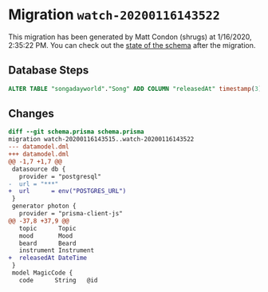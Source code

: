 # Migration `watch-20200116143522`

This migration has been generated by Matt Condon (shrugs) at 1/16/2020, 2:35:22 PM.
You can check out the [state of the schema](./schema.prisma) after the migration.

## Database Steps

```sql
ALTER TABLE "songadayworld"."Song" ADD COLUMN "releasedAt" timestamp(3)  NOT NULL DEFAULT '1970-01-01 00:00:00';
```

## Changes

```diff
diff --git schema.prisma schema.prisma
migration watch-20200116143515..watch-20200116143522
--- datamodel.dml
+++ datamodel.dml
@@ -1,7 +1,7 @@
 datasource db {
   provider = "postgresql"
-  url = "***"
+  url      = env("POSTGRES_URL")
 }
 generator photon {
   provider = "prisma-client-js"
@@ -37,8 +37,9 @@
   topic      Topic
   mood       Mood
   beard      Beard
   instrument Instrument
+  releasedAt DateTime
 }
 model MagicCode {
   code      String   @id
```


